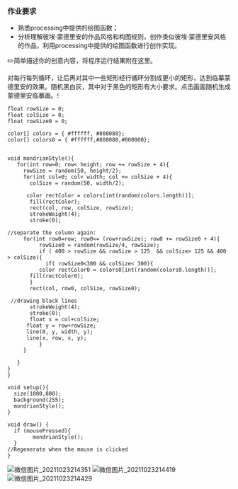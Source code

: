 ### 作业要求

- 熟悉processing中提供的绘图函数；
- 分析理解彼埃·蒙德里安的作品风格和构图规则，创作类似彼埃·蒙德里安风格的作品，利用processing中提供的绘图函数进行创作实现。

✏️简单描述你的创意内容，将程序运行结果附在这里。

对每行每列循环，让后再对其中一些矩形经行循环分割成更小的矩形，达到临摹蒙德里安的效果。随机黑白灰，其中对于黑色的矩形有大小要求。点击画面随机生成蒙德里安临摹画。!
```
float rowSize = 0;
float colSize = 0;
float rowSize0 = 0;

color[] colors = { #ffffff, #808080};
color[] colors0 = { #ffffff,#808080,#000000};


void mondrianStyle(){
   for(int row=0; row< height; row += rowSize + 4){
     rowSize = random(50, height/2);
     for(int col=0; col< width; col += colSize + 4){
       colSize = random(50, width/2);
     
      color rectColor = colors[int(random(colors.length))];
       fill(rectColor);
       rect(col, row, colSize, rowSize);
       strokeWeight(4);
       stroke(0); 
       
//separate the column again:
     for(int row0=row; row0<= (row+rowSize); row0 += rowSize0 + 4){
          rowSize0 = random(rowSize/4, rowSize);
          if ( 400 > rowSize && rowSize > 125  && colSize> 125 && 400 > colSize){
            if( rowSize0<300 && colSize< 300){
          color rectColor0 = colors0[int(random(colors0.length))];
       fill(rectColor0);
       }
       rect(col, row0, colSize, rowSize0);
          
 //drawing black lines      
       strokeWeight(4);
       stroke(0); 
       float x = col+colSize;
      float y = row+rowSize;
      line(0, y, width, y);
      line(x, row, x, y);
          }
     }
      
   }
}
}

void setup(){
  size(1000,800);
  background(255); 
  mondrianStyle();
}

void draw() {
  if (mousePressed){
        mondrianStyle();
  }
//Regenerate when the mouse is clicked
}
```
![微信图片_20211023214351](https://user-images.githubusercontent.com/91180371/138559174-7967fa02-dfb8-47b9-9c24-b4185326809d.png)
![微信图片_20211023214419](https://user-images.githubusercontent.com/91180371/138559177-3d35ef90-ef47-4cde-b871-b0537a46bc02.jpg)
![微信图片_20211023214429](https://user-images.githubusercontent.com/91180371/138559180-22c034cf-a2ef-4375-b2a6-6a6df6bdd83b.jpg)
